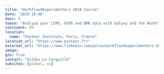 ```yaml
---
title: "Workflow4Experimenters 2018 Course"
date: '2018-10-08'
days: 5
tease: "Analyze your LCMS, GCMS and NMR data with Galaxy and the Workflow4Metabolomics online platform"
continent: EU
location:
  name: "Pasteur Institute, Paris, France"
location_url: "https://www.pasteur.fr/"
external_url: "https://www.linkedin.com/pulse/workflow4experimenters-2018-course-analyze-your-lcms-gcms-giacomoni/?published=t"
image: 
gtn: True
contact: "Gildas Le Corguillé"
subsites: [global, us]
---
```


